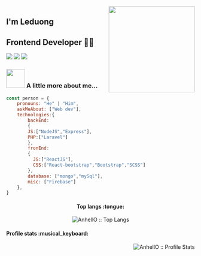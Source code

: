 <img align='right' src="https://media.giphy.com/media/M9gbBd9nbDrOTu1Mqx/giphy.gif" width="230">

## I'm Leduong
## Frontend Developer 👨‍💻

[![](https://img.shields.io/badge/LinkedIn-leduong-blue)](https://www.linkedin.com/in/duong-le-227122209/)
[![](https://img.shields.io/badge/Gmail-leduong290300gmail.com-red)](mailto:leduong290300@gmail.com)
[![](https://img.shields.io/badge/Facebook-Leduong-blue)](https://www.facebook.com/profile.php?id=100027250996361)


### <img src="https://media.giphy.com/media/VgCDAzcKvsR6OM0uWg/giphy.gif" width="50"> A little more about me...  

```javascript
const person = {
    pronouns: "He" | "Him",
    askMeAbout: ["Web dev"],
    technologies:{
        backEnd: 
        {
        JS:["NodeJS","Express"],
        PHP:["Laravel"]
        },
        fronEnd: 
        {
          JS:["ReactJS"],
          CSS:["React-bootstrap","Bootstrap","SCSS"]
        },
        database: ["mongo","mySql"],
        misc: ["Firebase"]
    },
}
```
<h4 align="center">Top langs :tongue:</h4>

<p align="center"><img src="https://github-readme-stats.vercel.app/api/top-langs/?username=leduong290300&langs_count=10&theme=tokyonight&layout=compact" alt="AnhellO :: Top Langs" /></p>

<h4 align="left">Profile stats :musical_keyboard:</h4>

<p align="right"><img src="https://github-readme-stats.vercel.app/api?username=leduong290300&show_icons=true&theme=synthwave" alt="AnhellO :: Profile Stats" /></p>


